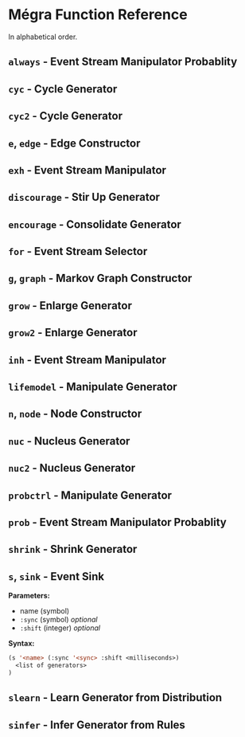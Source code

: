 # Mégra Function Reference

In alphabetical order.

## `always` - Event Stream Manipulator Probablity

## `cyc` - Cycle Generator

## `cyc2` - Cycle Generator

## `e`, `edge` - Edge Constructor

## `exh` - Event Stream Manipulator

## `discourage` - Stir Up Generator

## `encourage` - Consolidate Generator

## `for` - Event Stream Selector

## `g`, `graph`  - Markov Graph Constructor

## `grow` - Enlarge Generator

## `grow2` - Enlarge Generator

## `inh` - Event Stream Manipulator

## `lifemodel` - Manipulate Generator 

## `n`, `node` - Node Constructor

## `nuc` - Nucleus Generator

## `nuc2` - Nucleus Generator

## `probctrl` - Manipulate Generator

## `prob` - Event Stream Manipulator Probablity

## `shrink` - Shrink Generator

## `s`, `sink` - Event Sink
**Parameters:**
* name (symbol)
* `:sync` (symbol) *optional*
* `:shift` (integer) *optional*

**Syntax:**

```lisp
(s '<name> (:sync '<sync> :shift <milliseconds>) 
  <list of generators>
)
```
## `slearn` - Learn Generator from Distribution

## `sinfer` - Infer Generator from Rules



